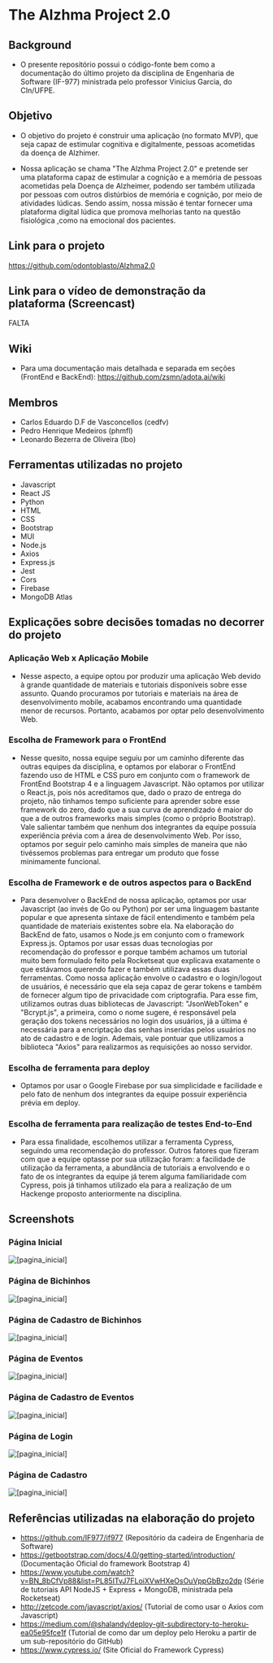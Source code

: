 
# The Alzhma Project 2.0


## Background
* O presente repositório possui o código-fonte bem como a documentação do último projeto da disciplina de Engenharia de Software (IF-977) ministrada pelo professor Vinicius Garcia, do CIn/UFPE.


## Objetivo
* O objetivo do projeto é construir uma aplicação (no formato MVP), que seja capaz de estimular cognitiva e digitalmente, pessoas acometidas da doença de Alzhimer.

* Nossa aplicação se chama "The Alzhma Project 2.0" e pretende ser uma plataforma capaz de estimular a cognição e a memória de pessoas acometidas pela Doença de Alzheimer, podendo ser também utilizada por  pessoas com outros distúrbios de memória e cognição, por meio de atividades lúdicas. Sendo assim, nossa missão é tentar fornecer uma plataforma digital lúdica que promova melhorias tanto na questão fisiológica ,como na emocional dos pacientes.


## Link para o projeto
https://github.com/odontoblasto/Alzhma2.0


## Link para o vídeo de demonstração da plataforma (Screencast)
FALTA


## Wiki
* Para uma documentação mais detalhada e separada em seções (FrontEnd e BackEnd): https://github.com/zsmn/adota.ai/wiki


## Membros
* Carlos Eduardo D.F de Vasconcellos (cedfv)
* Pedro Henrique Medeiros (phmfl)
* Leonardo Bezerra de Oliveira (lbo)


## Ferramentas utilizadas no projeto
* Javascript
* React JS
* Python
* HTML
* CSS
* Bootstrap 
* MUI
* Node.js
* Axios
* Express.js
* Jest
* Cors
* Firebase
* MongoDB Atlas


## Explicações sobre decisões tomadas no decorrer do projeto
### Aplicação Web x Aplicação Mobile
* Nesse aspecto, a equipe optou por produzir uma aplicação Web devido à grande quantidade de materiais e tutoriais disponíveis sobre esse assunto. Quando procuramos por tutoriais e materiais na área de desenvolvimento mobile, acabamos encontrando uma quantidade menor de recursos. Portanto, acabamos por optar pelo desenvolvimento Web.

### Escolha de Framework para o FrontEnd
* Nesse quesito, nossa equipe seguiu por um caminho diferente das outras equipes da disciplina, e optamos por elaborar o FrontEnd fazendo uso de HTML e CSS puro em conjunto com o framework de FrontEnd Bootstrap 4 e a linguagem Javascript. Não optamos por utilizar o React.js, pois nós acreditamos que, dado o prazo de entrega do projeto, não tinhamos tempo suficiente para aprender sobre esse framework do zero, dado que a sua curva de aprendizado é maior do que a de outros frameworks mais simples (como o próprio Bootstrap). Vale salientar também que nenhum dos integrantes da equipe possuía experiência prévia com a área de desenvolvimento Web. Por isso, optamos por seguir pelo caminho mais simples de maneira que não tivéssemos problemas para entregar um produto que fosse minimamente funcional.

### Escolha de Framework e de outros aspectos para o BackEnd
* Para desenvolver o BackEnd de nossa aplicação, optamos por usar Javascript (ao invés de Go ou Python) por ser uma linguagem bastante popular e que apresenta síntaxe de fácil entendimento e também pela quantidade de materiais existentes sobre ela. Na elaboração do BackEnd de fato, usamos o Node.js em conjunto com o framework Express.js. Optamos por usar essas duas tecnologias por recomendação do professor e porque também achamos um tutorial muito bem formulado feito pela Rocketseat que explicava exatamente o que estávamos querendo fazer e também utilizava essas duas ferramentas. Como nossa aplicação envolve o cadastro e o login/logout de usuários, é necessário que ela seja capaz de gerar tokens e também de fornecer algum tipo de privacidade com criptografia. Para esse fim, utilizamos outras duas bibliotecas de Javascript: "JsonWebToken" e "Bcrypt.js", a primeira, como o nome sugere, é responsável pela geração dos tokens necessários no login dos usuários, já a última é necessária para a encriptação das senhas inseridas pelos usuários no ato de cadastro e de login. Ademais, vale pontuar que utilizamos a biblioteca "Axios" para realizarmos as requisições ao nosso servidor.

### Escolha de ferramenta para deploy
* Optamos por usar o Google Firebase por sua simplicidade e facilidade e pelo fato de nenhum dos integrantes da equipe possuir experiência prévia em deploy.

### Escolha de ferramenta para realização de testes End-to-End
* Para essa finalidade, escolhemos utilizar a ferramenta Cypress, seguindo uma recomendação do professor. Outros fatores que fizeram com que a equipe optasse por sua utilização foram: a facilidade de utilização da ferramenta, a abundância de tutoriais a envolvendo e o fato de os integrantes da equipe já terem alguma familiaridade com Cypress, pois já tinhamos utilizado ela para a realização de um Hackenge proposto anteriormente na disciplina.

## Screenshots
### Página Inicial
![[pagina_inicial]](assets/adotaai-pagina_inicial.png)
### Página de Bichinhos
![[pagina_inicial]](assets/adotaai-pagina_bichinhos.png)
### Página de Cadastro de Bichinhos
![[pagina_inicial]](assets/adotaai-pagina_cadastro_bichinhos.png)
### Página de Eventos
![[pagina_inicial]](assets/adotaai-pagina_eventos.png)
### Página de Cadastro de Eventos
![[pagina_inicial]](assets/adotaai-pagina_cadastro_eventos.png)
### Página de Login
![[pagina_inicial]](assets/adotaai-pagina_login.png)
### Página de Cadastro
![[pagina_inicial]](assets/adotaai-pagina_cadastro.png)

## Referências utilizadas na elaboração do projeto
* https://github.com/IF977/if977 (Repositório da cadeira de Engenharia de Software)
* https://getbootstrap.com/docs/4.0/getting-started/introduction/ (Documentação Oficial do framework Bootstrap 4)
* https://www.youtube.com/watch?v=BN_8bCfVp88&list=PL85ITvJ7FLoiXVwHXeOsOuVppGbBzo2dp (Série de tutoriais API NodeJS + Express + MongoDB, ministrada pela Rocketseat)
* http://zetcode.com/javascript/axios/ (Tutorial de como usar o Axios com Javascript)
* https://medium.com/@shalandy/deploy-git-subdirectory-to-heroku-ea05e95fce1f (Tutorial de como dar um deploy pelo Heroku a partir de um sub-repositório do GitHub)
* https://www.cypress.io/ (Site Oficial do Framework Cypress)
